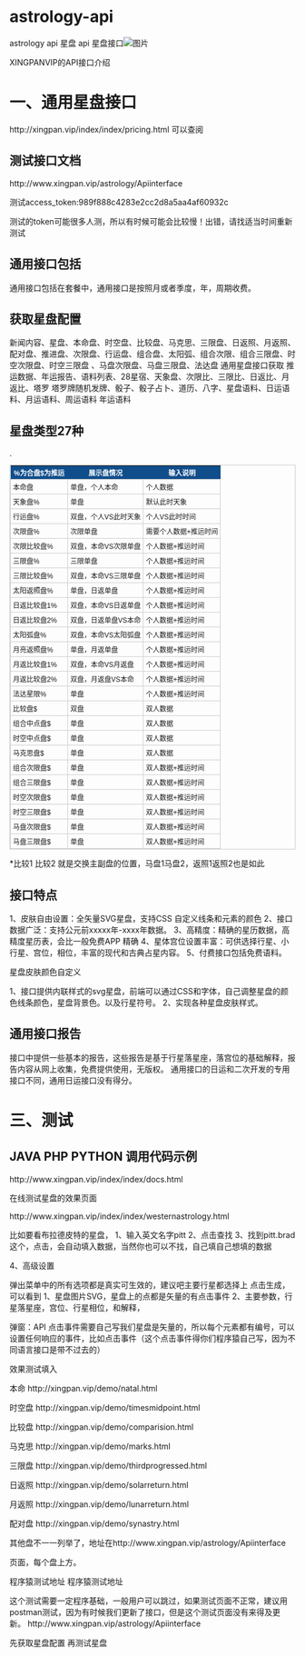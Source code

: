 # astrology-api
astrology api 星盘 api 星盘接口![图片](https://github.com/liuyilook/astrology-api/assets/26639682/503805c7-9466-42b8-8650-0340fc1282bb)

<p>XINGPANVIP的API接口介绍</p>
<h1>一、通用星盘接口</h1>


<p>http://xingpan.vip/index/index/pricing.html 可以查阅</p>
<h2>测试接口文档</h2>

<p>http://www.xingpan.vip/astrology/Apiinterface </p>

<p>测试access_token:989f888c4283e2cc2d8a5aa4af60932c</p>

<p>测试的token可能很多人测，所以有时候可能会比较慢！出错，请找适当时间重新测试</p>
<h2>通用接口包括</h2>

<p>通用接口包括在套餐中，通用接口是按照月或者季度，年，周期收费。</p>

<h2>获取星盘配置</h2>

<p>新闻内容、星盘、本命盘、时空盘、比较盘、马克思、三限盘、日返照、月返照、配对盘、推进盘、次限盘、行运盘、组合盘、太阳弧、组合次限、组合三限盘、时空次限盘、时空三限盘 、马盘次限盘、马盘三限盘、法达盘 通用星盘接口获取 推运数据、年运报告、语料列表、28星宿、天象盘、次限比、三限比、日返比、月返比、塔罗 塔罗牌随机发牌、骰子、骰子占卜、道历、八字、星盘语料、日运语料、月运语料、周运语料 年运语料</p>
<h2>星盘类型27种</h2>.
<style type="text/css">
	table.tableizer-table {
		font-size: 12px;
		border: 1px solid #CCC; 
		font-family: Arial, Helvetica, sans-serif;
	} 
	.tableizer-table td {
		padding: 4px;
		margin: 3px;
		border: 1px solid #CCC;
	}
	.tableizer-table th {
		background-color: #104E8B; 
		color: #FFF;
		font-weight: bold;
	}
</style>
<table class="tableizer-table">
<thead><tr class="tableizer-firstrow"><th>%为合盘$为推运</th><th>展示盘情况</th><th>输入说明</th></tr></thead><tbody>
 <tr><td>本命盘</td><td>单盘，个人本命</td><td>个人数据</td></tr>
 <tr><td>天象盘%</td><td>单盘</td><td>默认此时天象</td></tr>
 <tr><td>行运盘%</td><td>双盘，个人VS此时天象</td><td>个人VS此时时间</td></tr>
 <tr><td>次限盘%</td><td>次限单盘</td><td>需要个人数据+推运时间</td></tr>
 <tr><td>次限比较盘%</td><td>双盘，本命VS次限单盘</td><td>个人数据+推运时间</td></tr>
 <tr><td>三限盘%</td><td>三限单盘</td><td>个人数据+推运时间</td></tr>
 <tr><td>三限比较盘%</td><td>双盘，本命VS三限单盘</td><td>个人数据+推运时间</td></tr>
 <tr><td>太阳返照盘%</td><td>单盘，日返单盘</td><td>个人数据+推运时间</td></tr>
 <tr><td>日返比较盘1%</td><td>双盘，本命VS日返单盘</td><td>个人数据+推运时间</td></tr>
 <tr><td>日返比较盘2%</td><td>双盘，日返单盘VS本命</td><td>个人数据+推运时间</td></tr>
 <tr><td>太阳弧盘%</td><td>双盘，本命VS太阳弧盘</td><td>个人数据+推运时间</td></tr>
 <tr><td>月亮返照盘%</td><td>单盘，月返单盘</td><td>个人数据+推运时间</td></tr>
 <tr><td>月返比较盘1%</td><td>双盘，本命VS月返盘</td><td>个人数据+推运时间</td></tr>
 <tr><td>月返比较盘2%</td><td>双盘，月返盘VS本命</td><td>个人数据+推运时间</td></tr>
 <tr><td>法达星限%</td><td>单盘</td><td>个人数据+推运时间</td></tr>
 <tr><td>比较盘$</td><td>双盘</td><td>双人数据</td></tr>
 <tr><td>组合中点盘$</td><td>单盘</td><td>双人数据</td></tr>
 <tr><td>时空中点盘$</td><td>单盘</td><td>双人数据</td></tr>
 <tr><td>马克思盘$</td><td>单盘</td><td>双人数据</td></tr>
 <tr><td>组合次限盘$</td><td>单盘</td><td>双人数据+推运时间</td></tr>
 <tr><td>组合三限盘$</td><td>单盘</td><td>双人数据+推运时间</td></tr>
 <tr><td>时空次限盘$</td><td>单盘</td><td>双人数据+推运时间</td></tr>
 <tr><td>时空三限盘$</td><td>单盘</td><td>双人数据+推运时间</td></tr>
 <tr><td>马盘次限盘$</td><td>单盘</td><td>双人数据+推运时间</td></tr>
 <tr><td>马盘三限盘$</td><td>单盘</td><td>双人数据+推运时间</td></tr>
</tbody></table>

<p>*比较1 比较2 就是交换主副盘的位置，马盘1马盘2，返照1返照2也是如此</p>
<h2>接口特点</h2>

<p>1、皮肤自由设置：全矢量SVG星盘，支持CSS 自定义线条和元素的颜色 2、接口数据广泛：支持公元前xxxxx年-xxxx年数据。 3、高精度：精确的星历数据，高精度星历表，会比一般免费APP 精确 4、星体宫位设置丰富：可供选择行星、小行星、宫位，相位，丰富的现代和古典占星内容。 5、付费接口包括免费语料。</p>
<p>星盘皮肤颜色自定义</p>

<p>1、接口提供内联样式的svg星盘，前端可以通过CSS和字体，自己调整星盘的颜色线条颜色，星盘背景色。以及行星符号。 2、实现各种星盘皮肤样式。</p>
<h2>通用接口报告</h2>

<p>接口中提供一些基本的报告，这些报告是基于行星落星座，落宫位的基础解释，报告内容从网上收集，免费提供使用，无版权。 通用接口的日运和二次开发的专用接口不同，通用日运接口没有得分。</p>
<h1>三、测试</h1>
<h2>JAVA PHP PYTHON 调用代码示例</h2>

<p>http://www.xingpan.vip/index/index/docs.html </p>
<p>在线测试星盘的效果页面</p>
 <p>http://www.xingpan.vip/index/index/westernastrology.html</p>

<p>比如要看布拉德皮特的星盘， 1、输入英文名字pitt 2、点击查找 3、找到pitt.brad这个，点击，会自动填入数据，当然你也可以不找，自己填自己想填的数据</p>

<p>4、高级设置</p>

<p>弹出菜单中的所有选项都是真实可生效的，建议吧主要行星都选择上 点击生成，可以看到 1、星盘图片SVG，星盘上的点都是矢量的有点击事件 2、主要参数，行星落星座，宫位、行星相位，和解释，</p>

<p>弹窗：API 点击事件需要自己写我们星盘是矢量的，所以每个元素都有编号，可以设置任何响应的事件，比如点击事件（这个点击事件得你们程序猿自己写，因为不同语言接口是带不过去的）</p>
<p>效果测试填入</p>

<p>本命 http://xingpan.vip/demo/natal.html </p>
<p>时空盘 http://xingpan.vip/demo/timesmidpoint.html </p>
<p>比较盘 http://xingpan.vip/demo/comparision.html </p>
<p>马克思 http://xingpan.vip/demo/marks.html </p>
<p>三限盘 http://xingpan.vip/demo/thirdprogressed.html </p>
<p>日返照 http://xingpan.vip/demo/solarreturn.html </p>
<p>月返照 http://xingpan.vip/demo/lunarreturn.html </p>
<p>配对盘 http://xingpan.vip/demo/synastry.html</p>
<p>其他盘不一一列举了，地址在http://www.xingpan.vip/astrology/Apiinterface</p>

<p>页面，每个盘上方。</p>
<p>程序猿测试地址 程序猿测试地址</p>

<p>这个测试需要一定程序基础，一般用户可以跳过，如果测试页面不正常，建议用postman测试，因为有时候我们更新了接口，但是这个测试页面没有来得及更新。 http://www.xingpan.vip/astrology/Apiinterface</p>

<p>先获取星盘配置 再测试星盘</p>
